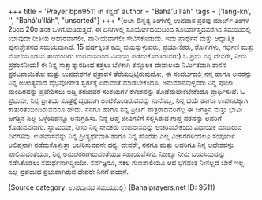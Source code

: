 +++
title = 'Prayer bpn9511 in ಕನ್ನಡ'
author = "Bahá'u'lláh"
tags = ['lang-kn', '', "Bahá'u'lláh", "unsorted"]
+++
*(ಅಲಾ ಔನ್ನತ್ಯ ತಿಂಗಳಲ್ಲಿ ಉಪವಾಸ ವ್ರತವು ಮಾರ್ಚ್ ತಿಂಗಳ 2ರಿಂದ 20ರ ತನಕ ಒಳಗೊಂಡಿರುತ್ತದೆ.  ಈ ದಿನಗಳಲ್ಲಿ ಸೂರ್ಯೋದಯದಿಂದ ಸೂರ್ಯಾಸ್ತದವರೆಗಿನ ಸಮಯದಲ್ಲಿ ಯಾವುದೇ ರೀತಿಯ ಆಹಾರವಾಗಲೀ, ಪಾನೀಯವಾಗಲೀ ಸೇವಿಸಕೂಡುದು.  ಇದು ಪ್ರಾರ್ಥನೆ ಮತ್ತು ಆಧ್ಯಾತ್ಮಿಕ ಪುನಃಶ್ಚೇತನದ ಸಮಯವಾಗಿದೆ.  15 ವರ್ಷಕ್ಕಿಂತ ಕಮ್ಮಿ ವಯಸ್ಸುಳ್ಳುವರು, ಪ್ರಯಾಣಿಕರು, ರೋಗಿಗಳು, ಗರ್ಭಿಣಿ ಮತ್ತು ಮೊಲೆಯೂಡುವ ತಾಯಂದಿರು ಉಪವಾಸದಿಂದ ವಿನಾಯ್ತಿ ಪಡೆದುಕೊಂಡಿರುವರು)
ಓ ಪ್ರಭು ನನ್ನ ದೇವರೇ, ನೀನು ಪ್ರಶಂಸನೀಯ! ಈ ನಿನ್ನ ಸಾಕ್ಷಾತ್ಕಾರದಿಂದ ಕತ್ತಲು ಬೆಳಕಾಗಿ ತನ್ಮೂಲಕ ದೇವಾಲಯ ನಿರ್ಮಿತವಾಗಿ ಶಾಸನ ಪ್ರಕಟವಾಯಿತೋ ಮತ್ತು ಉಪದೇಶಗಳ ಪತ್ರಾವಳಿ ತೆರೆಯಲ್ಪಟ್ಟಿರುವುದೋ, ಈ ಸಂದರ್ಭದಲ್ಲಿ ನನ್ನ ಹಾಗೂ ಅವರನ್ನು ನಿನ್ನ ಅಚಿಂತ್ಯವಾದ ವೈಭವೋಪೇತ ಸ್ವರ್ಗಕ್ಕೆ ಏರುವಂತೆ ಮಾಡಬೇಕೆಂದೂ, ಅನುಮಾನವುಳ್ಳವರು ನಿನ್ನ ಪೂಜಾ ಮಂದಿರವನ್ನು ಪ್ರವೇಶಿಸಲು ಅಡ್ಡಿ ತರುವವರ ಸಂಶಯಗಳ ಕಳಂಕವನ್ನು ತೊಡೆದುಹಾಕಬೇಕೆಂದೂ ಪ್ರಾರ್ಥಿಸುವೆ.
ಓ ಪ್ರಭುವೇ, ನಿನ್ನ ಪ್ರೀತಿಯ ಸೂತ್ರಕ್ಕೆ ದೃಢವಾಗಿ ಅಂಟಿಕೊಂಡಿರುವವನ್ನು ನಾನೊಬ್ಬ,  ನಿನ್ನ ದಯೆ ಹಾಗೂ  ಉಪಕಾರಕ್ಕಾಗಿ ಕಾತುರತೆಯಿಂದಿರುವವನೂ ಹೌದು.  ನನಗೂ ಹಾಗೂ ನನ್ನ ಪ್ರೀತಿಗೆ ಪಾತ್ರರಾದವರಿಗೆಲ್ಲ ಈ ಜಗತ್ತಿನ ಮತ್ತು ಭಾವೀ ಜಗತ್ತಿನ ಎಲ್ಲ ಒಳ್ಳೆಯದನ್ನೂ ಅನುಗ್ರಹಿಸು.  ನಿನ್ನ ಅಪ್ತ ಜೀವಿಗಳಿಗೆ ಸಲ್ಲಿಸಿರುವ ಗುಪ್ತ ವರವನ್ನು ಅವರಿಗೆ ಕೊಡುವವನಾಗು.
ಸ್ವಾಮಿಯೇ, ನೀನು ನಿನ್ನ ಸೇವಕರು ಉಪವಾಸವನ್ನು ಆಚರಿಸಬೇಕೆಂದು ವಿಧಾಯಕ ಮಾಡಿರುವ ದಿನಗಳಿವು.  ಉಪವಾಸವನ್ನು ನಿನ್ನ ಪ್ರೀತ್ಯರ್ಥವಾಗಿ ಹಾಗೂ ನಿನ್ನ ಹೊರತು ಎಲ್ಲ ವಿಚಾರಗಳಿಂದಲೂ ಸಂಪೂರ್ಣ ಅಲಿಪ್ತನಾಗಿ ನಡೆದುಕೊಳ್ಳುತ್ತಾ ಆಚರಿಸುವವನೇ ಧನ್ಯ. ದೇವರೇ, ನನಗೂ ಮತ್ತು ಅವರಿಗೂ ನಿನ್ನ ಆದೇಶವನ್ನು ಪಾಲಿಸುವಂತೆಯೂ, ನಿನ್ನ ಅನುಚರರಾಗಿರುವಂತೆಯೂ ಸಹಾಯವೆಸಗು. ನಿಜಕ್ಕೂ ನೀನು ಬಯಸಿದುದನ್ನು ನಡೆಸಿಕೊಡಲು ಸಮರ್ಥನಾಗಿದ್ದೀಯೇ.  ಸರ್ವಜ್ಞನೂ, ಸಕಲ ಗುಣಶಾಲಿಯೂ ಆದ ಭಗವಂತ ನೀನಲ್ಲದೆ ಬೇರೆ ಇಲ್ಲ.  ಎಲ್ಲ ಪ್ರಪಂಚದ ಪ್ರಭುವಾಗಿರುವ ದೇವರೇ ನಿನಗೆ ವಂದನೆ.

(Source category: ಉಪವಾಸದ ಸಮಯದಲ್ಲಿ)
(Bahaiprayers.net ID: 9511)
